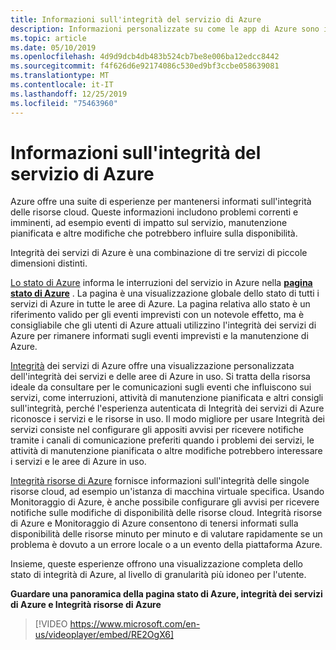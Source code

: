```yaml
---
title: Informazioni sull'integrità del servizio di Azure
description: Informazioni personalizzate su come le app di Azure sono interessate dalla manutenzione e dai problemi attuali e futuri dei servizi di Azure.
ms.topic: article
ms.date: 05/10/2019
ms.openlocfilehash: 4d9d9dcb4db483b524cb7be8e006ba12edcc8442
ms.sourcegitcommit: f4f626d6e92174086c530ed9bf3ccbe058639081
ms.translationtype: MT
ms.contentlocale: it-IT
ms.lasthandoff: 12/25/2019
ms.locfileid: "75463960"
---
```

# <a name="what-is-azure-service-health"></a>Informazioni sull'integrità del servizio di Azure

Azure offre una suite di esperienze per mantenersi informati sull'integrità delle risorse cloud. Queste informazioni includono problemi correnti e imminenti, ad esempio eventi di impatto sul servizio, manutenzione pianificata e altre modifiche che potrebbero influire sulla disponibilità.

Integrità dei servizi di Azure è una combinazione di tre servizi di piccole dimensioni distinti.

[Lo stato di Azure](azure-status-overview.md) informa le interruzioni del servizio in Azure nella **[pagina stato di Azure](https://status.azure.com)** . La pagina è una visualizzazione globale dello stato di tutti i servizi di Azure in tutte le aree di Azure. La pagina relativa allo stato è un riferimento valido per gli eventi imprevisti con un notevole effetto, ma è consigliabile che gli utenti di Azure attuali utilizzino l'integrità dei servizi di Azure per rimanere informati sugli eventi imprevisti e la manutenzione di Azure.

[Integrità](service-health-overview.md) dei servizi di Azure offre una visualizzazione personalizzata dell'integrità dei servizi e delle aree di Azure in uso. Si tratta della risorsa ideale da consultare per le comunicazioni sugli eventi che influiscono sui servizi, come interruzioni, attività di manutenzione pianificata e altri consigli sull'integrità, perché l'esperienza autenticata di Integrità dei servizi di Azure riconosce i servizi e le risorse in uso. Il modo migliore per usare Integrità dei servizi consiste nel configurare gli appositi avvisi per ricevere notifiche tramite i canali di comunicazione preferiti quando i problemi dei servizi, le attività di manutenzione pianificata o altre modifiche potrebbero interessare i servizi e le aree di Azure in uso.

[Integrità risorse di Azure](resource-health-overview.md) fornisce informazioni sull'integrità delle singole risorse cloud, ad esempio un'istanza di macchina virtuale specifica. Usando Monitoraggio di Azure, è anche possibile configurare gli avvisi per ricevere notifiche sulle modifiche di disponibilità delle risorse cloud. Integrità risorse di Azure e Monitoraggio di Azure consentono di tenersi informati sulla disponibilità delle risorse minuto per minuto e di valutare rapidamente se un problema è dovuto a un errore locale o a un evento della piattaforma Azure.

Insieme, queste esperienze offrono una visualizzazione completa dello stato di integrità di Azure, al livello di granularità più idoneo per l'utente.

**Guardare una panoramica della pagina stato di Azure, integrità dei servizi di Azure e Integrità risorse di Azure**

>[!VIDEO https://www.microsoft.com/en-us/videoplayer/embed/RE2OgX6]
